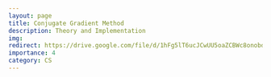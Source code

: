 ```yaml
---
layout: page
title: Conjugate Gradient Method
description: Theory and Implementation
img:
redirect: https://drive.google.com/file/d/1hFg5lT6ucJCwUU5oaZCBWc8onobddsy9/view?usp=sharing
importance: 4
category: CS
---
```


